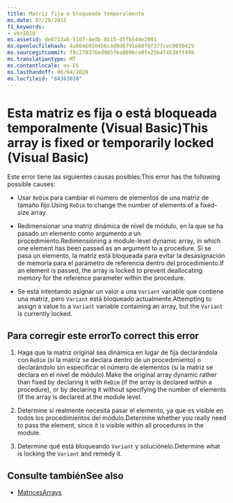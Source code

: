 ```yaml
---
title: Matriz fija o bloqueada temporalmente
ms.date: 07/20/2015
f1_keywords:
- vbrID10
ms.assetid: de6713a6-51d7-4edb-8515-d5fb544e2091
ms.openlocfilehash: 4a86460104b6c4d9d6791e60f6f377cec0030425
ms.sourcegitcommit: f8c270376ed905f6a8896ce0fe25b4f4b38ff498
ms.translationtype: MT
ms.contentlocale: es-ES
ms.lasthandoff: 06/04/2020
ms.locfileid: "84363038"
---
```

# <a name="this-array-is-fixed-or-temporarily-locked-visual-basic"></a><span data-ttu-id="f1b5b-102">Esta matriz es fija o está bloqueada temporalmente (Visual Basic)</span><span class="sxs-lookup"><span data-stu-id="f1b5b-102">This array is fixed or temporarily locked (Visual Basic)</span></span>
<span data-ttu-id="f1b5b-103">Este error tiene las siguientes causas posibles:</span><span class="sxs-lookup"><span data-stu-id="f1b5b-103">This error has the following possible causes:</span></span>  
  
- <span data-ttu-id="f1b5b-104">Usar `ReDim` para cambiar el número de elementos de una matriz de tamaño fijo.</span><span class="sxs-lookup"><span data-stu-id="f1b5b-104">Using `ReDim` to change the number of elements of a fixed-size array.</span></span>  
  
- <span data-ttu-id="f1b5b-105">Redimensionar una matriz dinámica de nivel de módulo, en la que se ha pasado un elemento como argumento a un procedimiento.</span><span class="sxs-lookup"><span data-stu-id="f1b5b-105">Redimensioning a module-level dynamic array, in which one element has been passed as an argument to a procedure.</span></span> <span data-ttu-id="f1b5b-106">Si se pasa un elemento, la matriz está bloqueada para evitar la desasignación de memoria para el parámetro de referencia dentro del procedimiento.</span><span class="sxs-lookup"><span data-stu-id="f1b5b-106">If an element is passed, the array is locked to prevent deallocating memory for the reference parameter within the procedure.</span></span>  
  
- <span data-ttu-id="f1b5b-107">Se está intentando asignar un valor a una `Variant` variable que contiene una matriz, pero `Variant` está bloqueado actualmente.</span><span class="sxs-lookup"><span data-stu-id="f1b5b-107">Attempting to assign a value to a `Variant` variable containing an array, but the `Variant` is currently locked.</span></span>  
  
## <a name="to-correct-this-error"></a><span data-ttu-id="f1b5b-108">Para corregir este error</span><span class="sxs-lookup"><span data-stu-id="f1b5b-108">To correct this error</span></span>  
  
1. <span data-ttu-id="f1b5b-109">Haga que la matriz original sea dinámica en lugar de fija declarándola con `ReDim` (si la matriz se declara dentro de un procedimiento) o declarándolo sin especificar el número de elementos (si la matriz se declara en el nivel de módulo).</span><span class="sxs-lookup"><span data-stu-id="f1b5b-109">Make the original array dynamic rather than fixed by declaring it with `ReDim` (if the array is declared within a procedure), or by declaring it without specifying the number of elements (if the array is declared at the module level.</span></span>  
  
2. <span data-ttu-id="f1b5b-110">Determine si realmente necesita pasar el elemento, ya que es visible en todos los procedimientos del módulo.</span><span class="sxs-lookup"><span data-stu-id="f1b5b-110">Determine whether you really need to pass the element, since it is visible within all procedures in the module.</span></span>  
  
3. <span data-ttu-id="f1b5b-111">Determine qué está bloqueando `Variant` y soluciónelo.</span><span class="sxs-lookup"><span data-stu-id="f1b5b-111">Determine what is locking the `Variant` and remedy it.</span></span>  
  
## <a name="see-also"></a><span data-ttu-id="f1b5b-112">Consulte también</span><span class="sxs-lookup"><span data-stu-id="f1b5b-112">See also</span></span>

- [<span data-ttu-id="f1b5b-113">Matrices</span><span class="sxs-lookup"><span data-stu-id="f1b5b-113">Arrays</span></span>](../../programming-guide/language-features/arrays/index.md)
